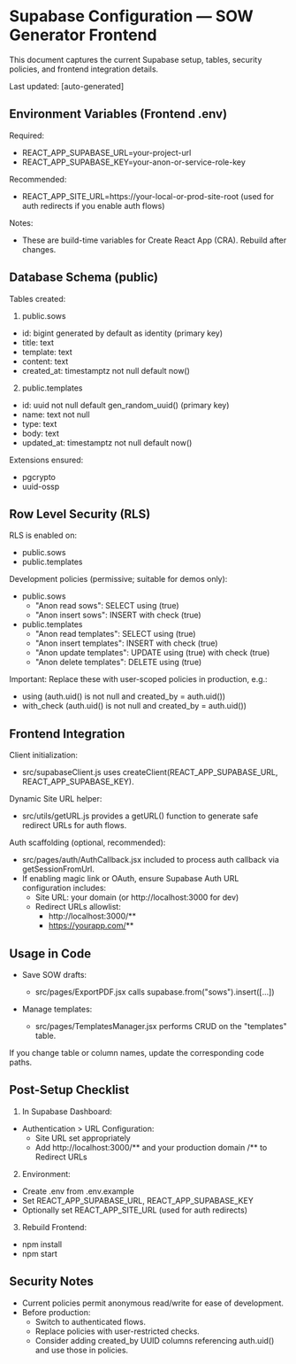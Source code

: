 # Supabase Configuration — SOW Generator Frontend

This document captures the current Supabase setup, tables, security policies, and frontend integration details.

Last updated: [auto-generated]

## Environment Variables (Frontend .env)

Required:
- REACT_APP_SUPABASE_URL=your-project-url
- REACT_APP_SUPABASE_KEY=your-anon-or-service-role-key

Recommended:
- REACT_APP_SITE_URL=https://your-local-or-prod-site-root (used for auth redirects if you enable auth flows)

Notes:
- These are build-time variables for Create React App (CRA). Rebuild after changes.

## Database Schema (public)

Tables created:

1) public.sows
- id: bigint generated by default as identity (primary key)
- title: text
- template: text
- content: text
- created_at: timestamptz not null default now()

2) public.templates
- id: uuid not null default gen_random_uuid() (primary key)
- name: text not null
- type: text
- body: text
- updated_at: timestamptz not null default now()

Extensions ensured:
- pgcrypto
- uuid-ossp

## Row Level Security (RLS)

RLS is enabled on:
- public.sows
- public.templates

Development policies (permissive; suitable for demos only):
- public.sows
  - "Anon read sows": SELECT using (true)
  - "Anon insert sows": INSERT with check (true)
- public.templates
  - "Anon read templates": SELECT using (true)
  - "Anon insert templates": INSERT with check (true)
  - "Anon update templates": UPDATE using (true) with check (true)
  - "Anon delete templates": DELETE using (true)

Important: Replace these with user-scoped policies in production, e.g.:
- using (auth.uid() is not null and created_by = auth.uid())
- with_check (auth.uid() is not null and created_by = auth.uid())

## Frontend Integration

Client initialization:
- src/supabaseClient.js uses createClient(REACT_APP_SUPABASE_URL, REACT_APP_SUPABASE_KEY).

Dynamic Site URL helper:
- src/utils/getURL.js provides a getURL() function to generate safe redirect URLs for auth flows.

Auth scaffolding (optional, recommended):
- src/pages/auth/AuthCallback.jsx included to process auth callback via getSessionFromUrl.
- If enabling magic link or OAuth, ensure Supabase Auth URL configuration includes:
  - Site URL: your domain (or http://localhost:3000 for dev)
  - Redirect URLs allowlist:
    - http://localhost:3000/**
    - https://yourapp.com/**

## Usage in Code

- Save SOW drafts:
  - src/pages/ExportPDF.jsx calls supabase.from("sows").insert([...])

- Manage templates:
  - src/pages/TemplatesManager.jsx performs CRUD on the "templates" table.

If you change table or column names, update the corresponding code paths.

## Post-Setup Checklist

1) In Supabase Dashboard:
- Authentication > URL Configuration:
  - Site URL set appropriately
  - Add http://localhost:3000/** and your production domain /** to Redirect URLs

2) Environment:
- Create .env from .env.example
- Set REACT_APP_SUPABASE_URL, REACT_APP_SUPABASE_KEY
- Optionally set REACT_APP_SITE_URL (used for auth redirects)

3) Rebuild Frontend:
- npm install
- npm start

## Security Notes

- Current policies permit anonymous read/write for ease of development.
- Before production:
  - Switch to authenticated flows.
  - Replace policies with user-restricted checks.
  - Consider adding created_by UUID columns referencing auth.uid() and use those in policies.
